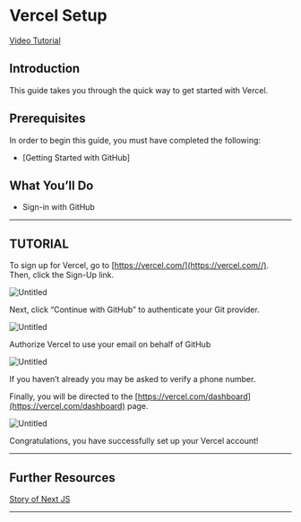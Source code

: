 # Vercel Setup

>
[Video Tutorial](https://www.loom.com/share/f93ec145c9d84921a6667ddcbd9d14ad)

## **Introduction**

This guide takes you through the quick way to get started with Vercel.

## **Prerequisites**

In order to begin this guide, you must have completed the following:

- [Getting Started with GitHub]

## **What You’ll Do**

- Sign-in with GitHub

---
## **TUTORIAL**

To sign up for Vercel, go to [https://vercel.com/](https://vercel.com//). Then, click the Sign-Up link.

![Untitled](https://github.com/public-assembly/public-assembly-docs/blob/main/static/imgs/vercel-setup-assets/01.png)

Next, click “Continue with GitHub”  to authenticate your Git provider.

![Untitled](https://github.com/public-assembly/public-assembly-docs/blob/main/static/imgs/vercel-setup-assets/03.png)

Authorize Vercel to use your email on behalf of GitHub

![Untitled](https://github.com/public-assembly/public-assembly-docs/blob/main/static/imgs/vercel-setup-assets/02.png)

If you haven’t already you may be asked to verify a phone number. 

Finally, you will be directed to the [https://vercel.com/dashboard](https://vercel.com/dashboard) page.

![Untitled](https://github.com/public-assembly/public-assembly-docs/blob/main/static/imgs/vercel-setup-assets/04.png)

Congratulations, you have successfully set up your Vercel account!

---
## **Further Resources**

[Story of Next JS](https://www.youtube.com/watch?v=BILxV_vrZO0)

---
